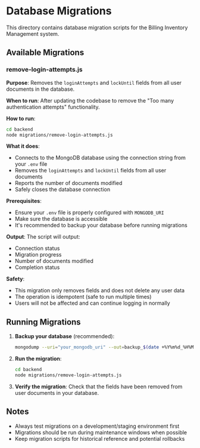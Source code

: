 # Database Migrations

This directory contains database migration scripts for the Billing Inventory Management system.

## Available Migrations

### remove-login-attempts.js

**Purpose**: Removes the `loginAttempts` and `lockUntil` fields from all user documents in the database.

**When to run**: After updating the codebase to remove the "Too many authentication attempts" functionality.

**How to run**:
```bash
cd backend
node migrations/remove-login-attempts.js
```

**What it does**:
- Connects to the MongoDB database using the connection string from your `.env` file
- Removes the `loginAttempts` and `lockUntil` fields from all user documents
- Reports the number of documents modified
- Safely closes the database connection

**Prerequisites**:
- Ensure your `.env` file is properly configured with `MONGODB_URI`
- Make sure the database is accessible
- It's recommended to backup your database before running migrations

**Output**:
The script will output:
- Connection status
- Migration progress
- Number of documents modified
- Completion status

**Safety**:
- This migration only removes fields and does not delete any user data
- The operation is idempotent (safe to run multiple times)
- Users will not be affected and can continue logging in normally

## Running Migrations

1. **Backup your database** (recommended):
   ```bash
   mongodump --uri="your_mongodb_uri" --out=backup_$(date +%Y%m%d_%H%M%S)
   ```

2. **Run the migration**:
   ```bash
   cd backend
   node migrations/remove-login-attempts.js
   ```

3. **Verify the migration**:
   Check that the fields have been removed from user documents in your database.

## Notes

- Always test migrations on a development/staging environment first
- Migrations should be run during maintenance windows when possible
- Keep migration scripts for historical reference and potential rollbacks 